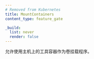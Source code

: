 ```yaml
---
# Removed from Kubernetes
title: MountContainers
content_type: feature_gate

_build:
  list: never
  render: false
---
```


<!--
Enable using utility containers on host as the volume mounter.
-->
允许使用主机上的工具容器作为卷挂载程序。
